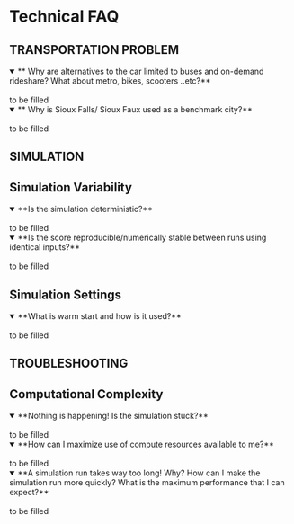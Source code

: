 # Technical FAQ


## TRANSPORTATION PROBLEM
<details open>
<summary>** Why are alternatives to the car limited to buses and on-demand rideshare? What about metro, bikes, scooters ..etc?**</summary>
<br>
to be filled
</details>


<details open>
<summary>** Why is Sioux Falls/ Sioux Faux used as a benchmark city?**</summary>
<br>
to be filled
</details>

## SIMULATION

## Simulation Variability

<details open>
<summary>**Is the simulation deterministic?**</summary>
<br>
to be filled
</details>

<details open>
<summary>**Is the score reproducible/numerically stable between runs using identical inputs?**</summary>
<br>
to be filled
</details>

## Simulation Settings

<details open>
<summary>**What is warm start and how is it used?**</summary>
<br>
to be filled
</details>



## TROUBLESHOOTING
## Computational Complexity

<details open>
<summary>**Nothing is happening! Is the simulation stuck?**</summary>
<br>
to be filled
</details>

<details open>
<summary>**How can I maximize use of compute resources available to me?**</summary>
<br>
to be filled
</details>

<details open>
<summary>**A simulation run takes way too long! Why? How can I make the simulation run more quickly? What is the maximum performance that I can expect?**</summary>
<br>
to be filled
</details>


